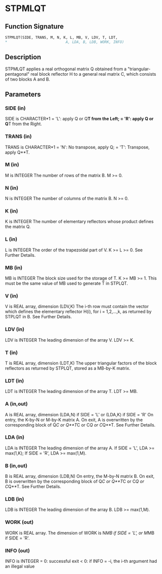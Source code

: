 # STPMLQT

## Function Signature

```fortran
STPMLQT(SIDE, TRANS, M, N, K, L, MB, V, LDV, T, LDT,
*                           A, LDA, B, LDB, WORK, INFO)
```

## Description


 STPMLQT applies a real orthogonal matrix Q obtained from a
 "triangular-pentagonal" real block reflector H to a general
 real matrix C, which consists of two blocks A and B.

## Parameters

### SIDE (in)

SIDE is CHARACTER*1 = 'L': apply Q or Q**T from the Left; = 'R': apply Q or Q**T from the Right.

### TRANS (in)

TRANS is CHARACTER*1 = 'N': No transpose, apply Q; = 'T': Transpose, apply Q**T.

### M (in)

M is INTEGER The number of rows of the matrix B. M >= 0.

### N (in)

N is INTEGER The number of columns of the matrix B. N >= 0.

### K (in)

K is INTEGER The number of elementary reflectors whose product defines the matrix Q.

### L (in)

L is INTEGER The order of the trapezoidal part of V. K >= L >= 0. See Further Details.

### MB (in)

MB is INTEGER The block size used for the storage of T. K >= MB >= 1. This must be the same value of MB used to generate T in STPLQT.

### V (in)

V is REAL array, dimension (LDV,K) The i-th row must contain the vector which defines the elementary reflector H(i), for i = 1,2,...,k, as returned by STPLQT in B. See Further Details.

### LDV (in)

LDV is INTEGER The leading dimension of the array V. LDV >= K.

### T (in)

T is REAL array, dimension (LDT,K) The upper triangular factors of the block reflectors as returned by STPLQT, stored as a MB-by-K matrix.

### LDT (in)

LDT is INTEGER The leading dimension of the array T. LDT >= MB.

### A (in,out)

A is REAL array, dimension (LDA,N) if SIDE = 'L' or (LDA,K) if SIDE = 'R' On entry, the K-by-N or M-by-K matrix A. On exit, A is overwritten by the corresponding block of Q*C or Q**T*C or C*Q or C*Q**T. See Further Details.

### LDA (in)

LDA is INTEGER The leading dimension of the array A. If SIDE = 'L', LDA >= max(1,K); If SIDE = 'R', LDA >= max(1,M).

### B (in,out)

B is REAL array, dimension (LDB,N) On entry, the M-by-N matrix B. On exit, B is overwritten by the corresponding block of Q*C or Q**T*C or C*Q or C*Q**T. See Further Details.

### LDB (in)

LDB is INTEGER The leading dimension of the array B. LDB >= max(1,M).

### WORK (out)

WORK is REAL array. The dimension of WORK is N*MB if SIDE = 'L', or M*MB if SIDE = 'R'.

### INFO (out)

INFO is INTEGER = 0: successful exit < 0: if INFO = -i, the i-th argument had an illegal value

